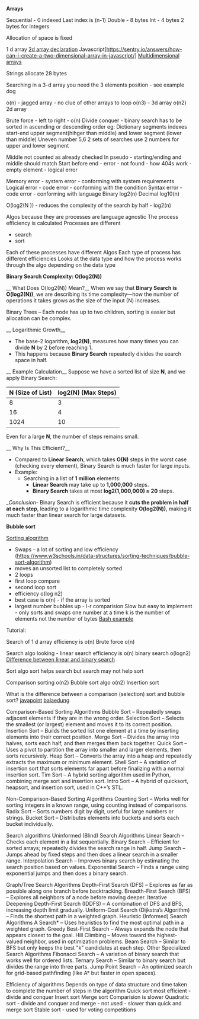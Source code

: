 __Arrays__

Sequential - 0 indexed
Last index is (n-1)
Double - 8 bytes
Int - 4 bytes
2 bytes for integers

Allocation of space is fixed

1 d array
[2d array declaration](https://www.geeksforgeeks.org/different-ways-to-declare-and-initialize-2-d-array-in-java/)
Javascript[https://sentry.io/answers/how-can-i-create-a-two-dimensional-array-in-javascript/]
[Multidimensional arrays](https://www.geeksforgeeks.org/multidimensional-arrays-in-c/)

Strings allocate 28 bytes

Searching in a 3-d array you need the 3 elements position - see example dog

o(n) - jagged array - no clue of other arrays to loop 
o(n3) - 3d array
o(n2) 2d array

Brute force - left to right - o(n)
Divide conquer - binary search has to be sorted in ascending or descending order
eg: Dictionary
segments
indexes
start-end
upper segment(hihger than middle) and lower segment (lower than middle)
Uneven number 5,6 2 sets of searches use 2 numbers for upper and lower segment

Middle not counted as already checked
In pseudo - starting/ending and middle should match
Start before end - error - not found - how 404s work - empty element - logical error

Memory error - system error - conforming with system requirements
Logical error - code error - conforming with the condition
Syntax error  - code error - conforming with language
Binary log2(n)
Decimal log10(n)

O(log2(N )) - reduces the complexity of the search by half - log2(n)

Algos because they are processes are language agnostic
The process efficiency is calculated
Processes are different 
- search
- sort

Each of these processes have different Algos
Each type of process has different efficiencies
Looks at the data type and how the process works through the algo depending on the data type


 __Binary Search Complexity: O(log2(N))__

__ What Does O(log2(N)) Mean?__
When we say that **Binary Search is O(log2(N))**, we are describing its time complexity—how the number of operations it takes grows as the size of the input (N) increases.

Binary Trees – Each node has up to two children, sorting is easier but allocation can be complex.


__ Logarithmic Growth__
- The base-2 logarithm, **log2(N)**, measures how many times you can divide **N** by 2 before reaching 1.
- This happens because **Binary Search** repeatedly divides the search space in half.

__ Example Calculation__
Suppose we have a sorted list of size **N**, and we apply Binary Search:

| N (Size of List) | log2(N) (Max Steps) |
|------------------|--------------------|
| 8               | 3                  |
| 16              | 4                  |
| 1024            | 10                 |

Even for a large **N**, the number of steps remains small.

__ Why Is This Efficient?__
- Compared to **Linear Search**, which takes **O(N)** steps in the worst case (checking every element), Binary Search is much faster for large inputs.
- Example:
  - Searching in a list of **1 million** elements:
    - **Linear Search** may take up to **1,000,000** steps.
    - **Binary Search** takes at most **log2(1,000,000) ≈ 20** steps.

__Conclusion_-
Binary Search is efficient because it **cuts the problem in half at each step**, leading to a logarithmic time complexity **O(log2(N))**, making it much faster than linear search for large datasets.

__Bubble sort__

[Sorting alogrithm](https://www.w3schools.com/dsa/dsa_algo_bubblesort.php)
- Swaps - a lot of sorting and low efficiency (https://www.w3schools.in/data-structures/sorting-techniques/bubble-sort-algorithm)
- moves an unsorted list to completely sorted
- 2 loops
- first loop compare
- second loop sort
- efficiency o(log n2)
- best case is o(n) - if the array is sorted
- largest number bubbles up - l-r comparision
Slow but easy to implement - only sorts and swaps one number at a time
k is the number of elements not the number of bytes
[Bash example](https://bashscript.net/bubble-sort-example-using-bash-script/)


Tutorial:

Search of 1 d array efficiency is o(n)
Brute force o(n)

Search algo
looking - linear search efficiency is o(n)
binary search o(logn2)
[Difference between linear and binary search](https://www.javatpoint.com/ds-linear-search-vs-binary-search)

Sort algo
sort helps search but search may not help sort

Comparison sorting o(n2)
Bubble sort algo o(n2)
Insertion sort

What is the difference between a comparison (selection) sort and bubble sort?
[javapoint](https://www.javatpoint.com/bubble-sort-vs-selection-sort)
[balaedung](https://www.baeldung.com/cs/insertion-vs-bubble-sort)

Comparison-Based Sorting Algorithms
Bubble Sort – Repeatedly swaps adjacent elements if they are in the wrong order.
Selection Sort – Selects the smallest (or largest) element and moves it to its correct position.
Insertion Sort – Builds the sorted list one element at a time by inserting elements into their correct position.
Merge Sort – Divides the array into halves, sorts each half, and then merges them back together.
Quick Sort – Uses a pivot to partition the array into smaller and larger elements, then sorts recursively.
Heap Sort – Converts the array into a heap and repeatedly extracts the maximum or minimum element.
Shell Sort – A variation of insertion sort that sorts elements far apart before finalizing with a normal insertion sort.
Tim Sort – A hybrid sorting algorithm used in Python, combining merge sort and insertion sort.
Intro Sort – A hybrid of quicksort, heapsort, and insertion sort, used in C++’s STL.

Non-Comparison-Based Sorting Algorithms
Counting Sort – Works well for sorting integers in a known range, using counting instead of comparisons.
Radix Sort – Sorts numbers digit by digit, useful for large numbers or strings.
Bucket Sort – Distributes elements into buckets and sorts each bucket individually.

Search algorithms
Uninformed (Blind) Search Algorithms
Linear Search – Checks each element in a list sequentially.
Binary Search – Efficient for sorted arrays; repeatedly divides the search range in half.
Jump Search – Jumps ahead by fixed steps and then does a linear search in a smaller range.
Interpolation Search – Improves binary search by estimating the search position based on values.
Exponential Search – Finds a range using exponential jumps and then does a binary search.

Graph/Tree Search Algorithms
Depth-First Search (DFS) – Explores as far as possible along one branch before backtracking.
Breadth-First Search (BFS) – Explores all neighbors of a node before moving deeper.
Iterative Deepening Depth-First Search (IDDFS) – A combination of DFS and BFS, increasing depth limit gradually.
Uniform-Cost Search (Dijkstra’s Algorithm) – Finds the shortest path in a weighted graph.
Heuristic (Informed) Search Algorithms
A Search* – Uses heuristics to find the most optimal path in a weighted graph.
Greedy Best-First Search – Always expands the node that appears closest to the goal.
Hill Climbing – Moves toward the highest-valued neighbor, used in optimization problems.
Beam Search – Similar to BFS but only keeps the best "k" candidates at each step.
Other Specialized Search Algorithms
Fibonacci Search – A variation of binary search that works well for ordered lists.
Ternary Search – Similar to binary search but divides the range into three parts.
Jump Point Search – An optimized search for grid-based pathfinding (like A* but faster in open spaces).


Efficiency of algorithms
Depends on type of data structure and time taken to complete the number of steps in the algorithm
Quick sort most efficient - divide and conquer
Insert sort
Merge sort
Comparision is slower
Quadratic sort - divide and conquer and merge - not used - slower than quick and merge sort
Stable sort - used for voting competitions

